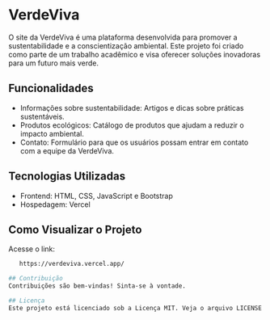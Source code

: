 
# VerdeViva

O site da VerdeViva é uma plataforma desenvolvida para promover a sustentabilidade e a conscientização ambiental. Este projeto foi criado como parte de um trabalho acadêmico e visa oferecer soluções inovadoras para um futuro mais verde.

## Funcionalidades

- Informações sobre sustentabilidade: Artigos e dicas sobre práticas sustentáveis.
- Produtos ecológicos: Catálogo de produtos que ajudam a reduzir o impacto ambiental.
- Contato: Formulário para que os usuários possam entrar em contato com a equipe da VerdeViva.

## Tecnologias Utilizadas

- Frontend: HTML, CSS, JavaScript e Bootstrap
- Hospedagem: Vercel

## Como Visualizar o Projeto

Acesse o link:
```bash
   https://verdeviva.vercel.app/

## Contribuição
Contribuições são bem-vindas! Sinta-se à vontade.

## Licença
Este projeto está licenciado sob a Licença MIT. Veja o arquivo LICENSE para mais detalhes.
